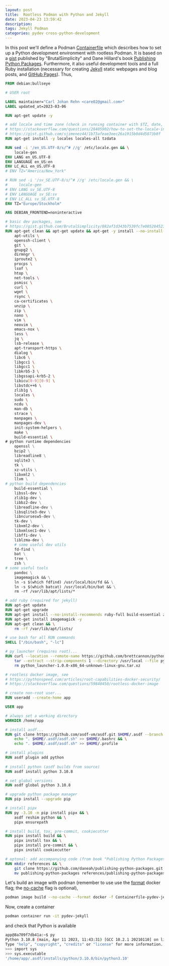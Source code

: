 ```yaml
---
layout: post
title:  Rootless Podman with Python and Jekyll
date: 2023-04-23 13:59:42
description: 
tags: Jekyll Podman
categories: pydev cross-python-development
---
```


In this post we'll define a Podman [Containerfile](https://docs.podman.io/en/stable/markdown/podman-build.1.html) which describes how to set up a Python development environment with rootless Podman. It is based on a [gist](https://gist.github.com/BrutalSimplicity/882af1d343b7530fc7e005284523d38d) published by "BrutalSimplicity" and Dane Hillard's book [Publishing Python Packages](https://www.manning.com/books/publishing-python-packages). Furthermore, it also useful development tools and a full Ruby installation (necessary for creating [Jekyll](https://jekyllrb.com/) static webpages and blog posts, and [GitHub Pages](https://pages.github.com/)). Thus,

```dockerfile
FROM debian:bullseye

# USER root

LABEL maintainer="Carl Johan Rehn <care02@gmail.com>"
LABEL updated_at=2023-03-06

RUN apt-get update -y

# add locale and time zone (check in running container with $TZ, date, and locale), see
# https://stackoverflow.com/questions/28405902/how-to-set-the-locale-inside-a-debian-ubuntu-docker-container
# https://gist.github.com/sjimenez44/1b73afeae3eec26a1915b0d4d5873b8f
RUN apt-get install -y locales locales-all tzdata

RUN sed -i '/en_US.UTF-8/s/^# //g' /etc/locale.gen && \
    locale-gen
ENV LANG en_US.UTF-8
ENV LANGUAGE en_US:en
ENV LC_ALL en_US.UTF-8
# ENV TZ="America/New_York"

# RUN sed -i '/sv_SE.UTF-8/s/^# //g' /etc/locale.gen && \
#     locale-gen
# ENV LANG sv_SE.UTF-8
# ENV LANGUAGE sv_SE:sv
# ENV LC_ALL sv_SE.UTF-8
ENV TZ="Europe/Stockholm"

ARG DEBIAN_FRONTEND=noninteractive

# basic dev packages, see
# https://gist.github.com/BrutalSimplicity/882af1d343b7530fc7e005284523d38d
RUN apt-get clean && apt-get update && apt-get -y install --no-install-recommends \
    apt-utils \
    openssh-client \
    git \
    gnupg2 \
    dirmngr \
    iproute2 \
    procps \
    lsof \
    htop \
    net-tools \
    psmisc \
    curl \
    wget \
    rsync \
    ca-certificates \
    unzip \
    zip \
    nano \
    vim \
    neovim \
    emacs-nox \
    less \
    jq \
    lsb-release \
    apt-transport-https \
    dialog \
    libc6 \
    libgcc1 \
    libgcc1 \
    libkrb5-3 \
    libgssapi-krb5-2 \
    libicu[0-9][0-9] \
    libstdc++6 \
    zlib1g \
    locales \
    sudo \
    ncdu \
    man-db \
    strace \
    manpages \
    manpages-dev \
    init-system-helpers \
    make \
    build-essential \
# python runtime dependencies
    openssl \
    bzip2 \
    libreadline8 \
    sqlite3 \
    tk \
    xz-utils \
    libxml2 \
    llvm \
# python build dependencies
    build-essential \
    libssl-dev \
    zlib1g-dev \
    libbz2-dev \
    libreadline-dev \
    libsqlite3-dev \
    libncursesw5-dev \
    tk-dev \
    libxml2-dev \
    libxmlsec1-dev \
    libffi-dev \
    liblzma-dev \
    # some useful dev utils
    fd-find \
    bat \
    tree \
    zsh \
# some useful tools
    pandoc \
    imagemagick && \
    ln -s $(which fdfind) /usr/local/bin/fd && \
    ln -s $(which batcat) /usr/local/bin/bat && \
    rm -rf /var/lib/apt/lists/*

# add ruby (required for jekyll)
RUN apt-get update
RUN apt-get upgrade
RUN apt-get install --no-install-recommends ruby-full build-essential zlib1g-dev -y
RUN apt-get install imagemagick -y
RUN apt-get clean && \
    rm -rf /var/lib/apt/lists/

# use bash for all RUN commands 
SHELL ["/bin/bash", "-lc"]

# py launcher (requires root)...
RUN curl --location --remote-name https://github.com/brettcannon/python-launcher/releases/download/v1.0.0/python_launcher-1.0.0-x86_64-unknown-linux-gnu.tar.xz && \
    tar --extract --strip-components 1 --directory /usr/local --file python_launcher-1.0.0-x86_64-unknown-linux-gnu.tar.xz && \
    rm python_launcher-1.0.0-x86_64-unknown-linux-gnu.tar.xz

# rootless docker image, see
# https://pythonspeed.com/articles/root-capabilities-docker-security/
# https://stackoverflow.com/questions/59840450/rootless-docker-image

# create non-root user...
RUN useradd --create-home app

USER app

# always set a working directory
WORKDIR /home/app

# install asdf...
RUN git clone https://github.com/asdf-vm/asdf.git $HOME/.asdf --branch v0.11.1 && \
    echo ". $HOME/.asdf/asdf.sh" >> $HOME/.bashrc && \
    echo ". $HOME/.asdf/asdf.sh" >> $HOME/.profile

# install plugins
RUN asdf plugin add python
    
# install python (asdf builds from source)
RUN asdf install python 3.10.8 

# set global versions
RUN asdf global python 3.10.8

# upgrade python package manager
RUN pip install --upgrade pip

# install pipx
RUN py -3.10 -m pip install pipx && \
    asdf reshim python && \
    pipx ensurepath

# install build, tox, pre-commit, cookiecutter
RUN pipx install build && \
    pipx install tox && \
    pipx install pre-commit && \
    pipx install cookiecutter

# optonal: add accompanying code (from book "Publishing Python Packages")
RUN mkdir references && \
    git clone https://github.com/daneah/publishing-python-packages.git && \
    mv publishing-python-packages references/publishing-python-packages
```

Let's build an image with podman (remember to use use the [format](https://github.com/containers/podman/issues/8477) docker flag; the [no-cache](https://docs.podman.io/en/latest/markdown/podman-build.1.html) flag is optional),

```bash
podman image build --no-cache --format docker -f Containerfile-pydev-jekyll -t pydev-jekyll .
```

Now, create a container

```bash
podman container run -it pydev-jekyll
```

and check that Python is available

```bash
app@8a709f7db41a:~$ py
Python 3.10.8 (main, Apr 11 2023, 11:43:31) [GCC 10.2.1 20210110] on linux
Type "help", "copyright", "credits" or "license" for more information.
>>> import sys
>>> sys.executable
'/home/app/.asdf/installs/python/3.10.8/bin/python3.10'
```

